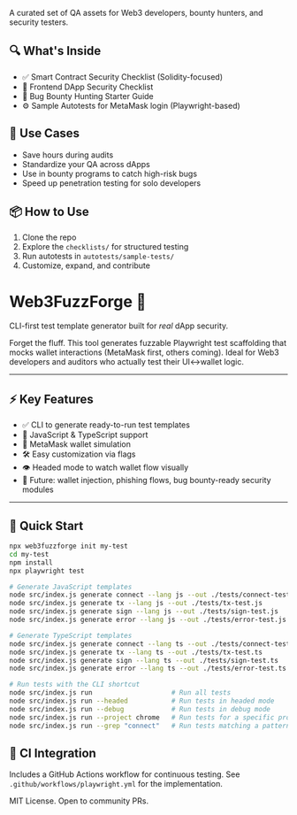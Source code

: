 A curated set of QA assets for Web3 developers, bounty hunters, and security testers.

## 🔍 What's Inside

- ✅ Smart Contract Security Checklist (Solidity-focused)
- 🧪 Frontend DApp Security Checklist
- 🎯 Bug Bounty Hunting Starter Guide
- ⚙️ Sample Autotests for MetaMask login (Playwright-based)

## 🚀 Use Cases

- Save hours during audits
- Standardize your QA across dApps
- Use in bounty programs to catch high-risk bugs
- Speed up penetration testing for solo developers

## 📦 How to Use

1. Clone the repo
2. Explore the `checklists/` for structured testing
3. Run autotests in `autotests/sample-tests/`
4. Customize, expand, and contribute

# Web3FuzzForge 🚀

CLI-first test template generator built for _real_ dApp security.

Forget the fluff. This tool generates fuzzable Playwright test scaffolding that mocks wallet interactions (MetaMask first, others coming). Ideal for Web3 developers and auditors who actually test their UI↔wallet logic.

---

## ⚡ Key Features

- ✅ CLI to generate ready-to-run test templates
- 🔁 JavaScript & TypeScript support
- 🦊 MetaMask wallet simulation
- 🛠️ Easy customization via flags
- 👁️ Headed mode to watch wallet flow visually
- 🔐 Future: wallet injection, phishing flows, bug bounty-ready security modules

---

## 🚀 Quick Start

```bash
npx web3fuzzforge init my-test
cd my-test
npm install
npx playwright test

# Generate JavaScript templates
node src/index.js generate connect --lang js --out ./tests/connect-test.js
node src/index.js generate tx --lang js --out ./tests/tx-test.js
node src/index.js generate sign --lang js --out ./tests/sign-test.js
node src/index.js generate error --lang js --out ./tests/error-test.js

# Generate TypeScript templates
node src/index.js generate connect --lang ts --out ./tests/connect-test.ts
node src/index.js generate tx --lang ts --out ./tests/tx-test.ts
node src/index.js generate sign --lang ts --out ./tests/sign-test.ts
node src/index.js generate error --lang ts --out ./tests/error-test.ts

# Run tests with the CLI shortcut
node src/index.js run                    # Run all tests
node src/index.js run --headed           # Run tests in headed mode
node src/index.js run --debug            # Run tests in debug mode
node src/index.js run --project chrome   # Run tests for a specific project
node src/index.js run --grep "connect"   # Run tests matching a pattern
```

## 🤖 CI Integration

Includes a GitHub Actions workflow for continuous testing. See `.github/workflows/playwright.yml` for the implementation.

MIT License. Open to community PRs.
